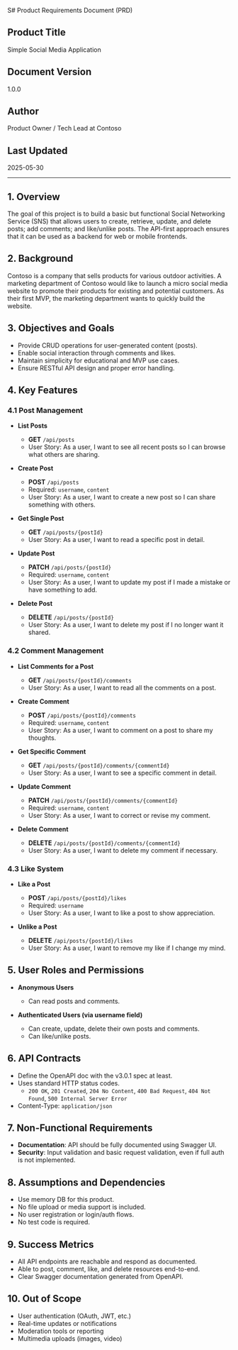 S# Product Requirements Document (PRD)

## Product Title

Simple Social Media Application

## Document Version

1.0.0

## Author

Product Owner / Tech Lead at Contoso

## Last Updated

2025-05-30

---

## 1. Overview

The goal of this project is to build a basic but functional Social Networking Service (SNS) that allows users to create, retrieve, update, and delete posts; add comments; and like/unlike posts. The API-first approach ensures that it can be used as a backend for web or mobile frontends.

## 2. Background

Contoso is a company that sells products for various outdoor activities. A marketing department of Contoso would like to launch a micro social media website to promote their products for existing and potential customers. As their first MVP, the marketing department wants to quickly build the website.

## 3. Objectives and Goals

* Provide CRUD operations for user-generated content (posts).
* Enable social interaction through comments and likes.
* Maintain simplicity for educational and MVP use cases.
* Ensure RESTful API design and proper error handling.

## 4. Key Features

### 4.1 Post Management

* **List Posts**

  * **GET** `/api/posts`
  * User Story: As a user, I want to see all recent posts so I can browse what others are sharing.

* **Create Post**

  * **POST** `/api/posts`
  * Required: `username`, `content`
  * User Story: As a user, I want to create a new post so I can share something with others.

* **Get Single Post**

  * **GET** `/api/posts/{postId}`
  * User Story: As a user, I want to read a specific post in detail.

* **Update Post**

  * **PATCH** `/api/posts/{postId}`
  * Required: `username`, `content`
  * User Story: As a user, I want to update my post if I made a mistake or have something to add.

* **Delete Post**

  * **DELETE** `/api/posts/{postId}`
  * User Story: As a user, I want to delete my post if I no longer want it shared.

### 4.2 Comment Management

* **List Comments for a Post**

  * **GET** `/api/posts/{postId}/comments`
  * User Story: As a user, I want to read all the comments on a post.

* **Create Comment**

  * **POST** `/api/posts/{postId}/comments`
  * Required: `username`, `content`
  * User Story: As a user, I want to comment on a post to share my thoughts.

* **Get Specific Comment**

  * **GET** `/api/posts/{postId}/comments/{commentId}`
  * User Story: As a user, I want to see a specific comment in detail.

* **Update Comment**

  * **PATCH** `/api/posts/{postId}/comments/{commentId}`
  * Required: `username`, `content`
  * User Story: As a user, I want to correct or revise my comment.

* **Delete Comment**

  * **DELETE** `/api/posts/{postId}/comments/{commentId}`
  * User Story: As a user, I want to delete my comment if necessary.

### 4.3 Like System

* **Like a Post**

  * **POST** `/api/posts/{postId}/likes`
  * Required: `username`
  * User Story: As a user, I want to like a post to show appreciation.

* **Unlike a Post**

  * **DELETE** `/api/posts/{postId}/likes`
  * User Story: As a user, I want to remove my like if I change my mind.

## 5. User Roles and Permissions

* **Anonymous Users**
  * Can read posts and comments.

* **Authenticated Users (via username field)**
  * Can create, update, delete their own posts and comments.
  * Can like/unlike posts.

## 6. API Contracts

* Define the OpenAPI doc with the v3.0.1 spec at least.
* Uses standard HTTP status codes.
  * `200 OK`, `201 Created`, `204 No Content`, `400 Bad Request`, `404 Not Found`, `500 Internal Server Error`
* Content-Type: `application/json`

## 7. Non-Functional Requirements

* **Documentation**: API should be fully documented using Swagger UI.
* **Security**: Input validation and basic request validation, even if full auth is not implemented.

## 8. Assumptions and Dependencies

* Use memory DB for this product.
* No file upload or media support is included.
* No user registration or login/auth flows.
* No test code is required.

## 9. Success Metrics

* All API endpoints are reachable and respond as documented.
* Able to post, comment, like, and delete resources end-to-end.
* Clear Swagger documentation generated from OpenAPI.

## 10. Out of Scope

* User authentication (OAuth, JWT, etc.)
* Real-time updates or notifications
* Moderation tools or reporting
* Multimedia uploads (images, video)
